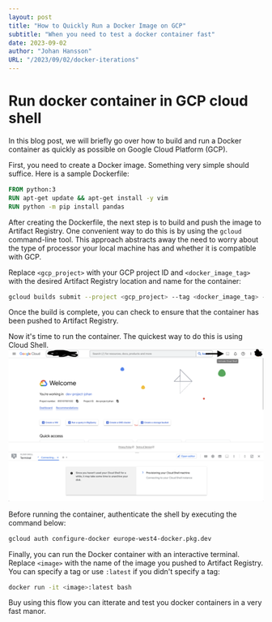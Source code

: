 ```yaml
---
layout: post
title: "How to Quickly Run a Docker Image on GCP"
subtitle: "When you need to test a docker container fast"
date: 2023-09-02
author: "Johan Hansson"
URL: "/2023/09/02/docker-iterations"
---
```


# Run docker container in GCP cloud shell

In this blog post, we will briefly go over how to build and run a Docker container as quickly as possible on Google Cloud Platform (GCP).

First, you need to create a Docker image. Something very simple should suffice. Here is a sample Dockerfile:

```Dockerfile
FROM python:3
RUN apt-get update && apt-get install -y vim
RUN python -m pip install pandas
```

After creating the Dockerfile, the next step is to build and push the image to Artifact Registry. One convenient way to do this is by using the `gcloud` command-line tool. This approach abstracts away the need to worry about the type of processor your local machine has and whether it is compatible with GCP.

Replace `<gcp_project>` with your GCP project ID and `<docker_image_tag>` with the desired Artifact Registry location and name for the container:

```bash
gcloud builds submit --project <gcp_project> --tag <docker_image_tag> --region <region_to_build_in>.
```

Once the build is complete, you can check to ensure that the container has been pushed to Artifact Registry.

Now it's time to run the container. The quickest way to do this is using Cloud Shell. ![Cloud Shell](/img/cloud_shell.png)

Before running the container, authenticate the shell by executing the command below:

```bash
gcloud auth configure-docker europe-west4-docker.pkg.dev
```

Finally, you can run the Docker container with an interactive terminal. Replace `<image>` with the name of the image you pushed to Artifact Registry. You can specify a tag or use `:latest` if you didn't specify a tag:

```bash
docker run -it <image>:latest bash
```

Buy using this flow you can itterate and test you docker containers in a very fast manor. 